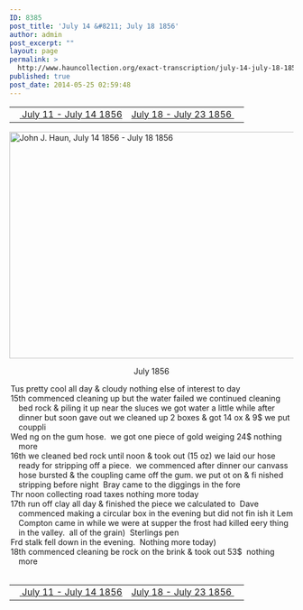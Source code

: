 ```yaml
---
ID: 8385
post_title: 'July 14 &#8211; July 18 1856'
author: admin
post_excerpt: ""
layout: page
permalink: >
  http://www.hauncollection.org/exact-transcription/july-14-july-18-1856/
published: true
post_date: 2014-05-25 02:59:48
---
```

<table style="width: 100%;" align="center">
<tbody>
<tr>
<td width="50%"><a title="July 11 – July 14 1856" href="http://www.hauncollection.org/version-2/version-ii-series-i/july-11-july-14-1856/"><img src="https://lh3.googleusercontent.com/-EFJpxxNiPNw/VqgtWBCZrMI/AAAAAAAAAFU/WfY4lPFWWkg/s800-Ic42/Soeb-Plain-Arrows-8-10px.png" alt="" width="10" height="10" /> July 11 - July 14 1856</a></td>
<td style="text-align: right;"><a title="July 18 – July 23 1856" href="http://www.hauncollection.org/version-2/version-ii-series-i/july-18-july-23-1856/"> July 18 - July 23 1856 <img src="https://lh3.googleusercontent.com/-67k0cYlpXHw/VqgtWKz1MXI/AAAAAAAAAFU/k9PW_Piyurk/s800-Ic42/Soeb-Plain-Arrows-5-10px.png" alt="" width="10" height="10" /></a></td>
</tr>
</tbody>
</table>
<a href="http://www.hauncollection.org/wp-content/uploads/John Haun/JJH_188_July 14 1856 - July 18 1856.JPG" target="_blank" rel="noopener"><img class="alignnone wp-image-2417 size-large" src="http://www.hauncollection.org/wp-content/uploads/John Haun/JJH_188_July 14 1856 - July 18 1856-1024x682.jpg" alt="John J. Haun, July 14 1856 - July 18 1856" width="604" height="402" /></a>
<p style="text-align: center;">July 1856</p>

<div style="text-indent: -1em; padding-left: 16px;">Tus pretty cool all day &amp; cloudy nothing else of interest to day</div>
<div style="text-indent: -1em; padding-left: 16px;">15th commenced cleaning up but the water failed we continued cleaning bed
rock &amp; piling it up near the sluces we got water a little while after dinner
but soon gave out we cleaned up 2 boxes &amp; got 14 ox &amp; 9$ we put couppli</div>
<div style="text-indent: -1em; padding-left: 16px;">Wed ng on the gum hose.  we got one piece of gold weiging 24$ nothing more</div>
<div style="text-indent: -1em; padding-left: 16px;">16th we cleaned bed rock until noon &amp; took out (15 oz) we laid our hose ready
for stripping off a piece.  we commenced after dinner our canvass
hose bursted &amp; the coupling came off the gum. we put ot on &amp; fi
nished stripping before night  Bray came to the diggings in the fore</div>
<div style="text-indent: -1em; padding-left: 16px;">Thr noon collecting road taxes nothing more today</div>
<div style="text-indent: -1em; padding-left: 16px;">17th run off clay all day &amp; finished the piece we calculated to  Dave
commenced making a circular box in the evening but did not fin
ish it Lem Compton came in while we were at supper the frost
had killed eery thing in the valley.  all of the grain)  Sterlings pen</div>
<div style="text-indent: -1em; padding-left: 16px;">Frd stalk fell down in the evening.  Nothing more today)</div>
<div style="text-indent: -1em; padding-left: 16px;">18th commenced cleaning be rock on the brink &amp; took out 53$  nothing more</div>
&nbsp;
<table style="width: 100%;" align="center">
<tbody>
<tr>
<td width="50%"><a title="July 11 – July 14 1856" href="http://www.hauncollection.org/version-2/version-ii-series-i/july-11-july-14-1856/"><img src="https://lh3.googleusercontent.com/-EFJpxxNiPNw/VqgtWBCZrMI/AAAAAAAAAFU/WfY4lPFWWkg/s800-Ic42/Soeb-Plain-Arrows-8-10px.png" alt="" width="10" height="10" /> July 11 - July 14 1856</a></td>
<td style="text-align: right;"><a title="July 18 – July 23 1856" href="http://www.hauncollection.org/version-2/version-ii-series-i/july-18-july-23-1856/"> July 18 - July 23 1856 <img src="https://lh3.googleusercontent.com/-67k0cYlpXHw/VqgtWKz1MXI/AAAAAAAAAFU/k9PW_Piyurk/s800-Ic42/Soeb-Plain-Arrows-5-10px.png" alt="" width="10" height="10" /></a></td>
</tr>
</tbody>
</table>